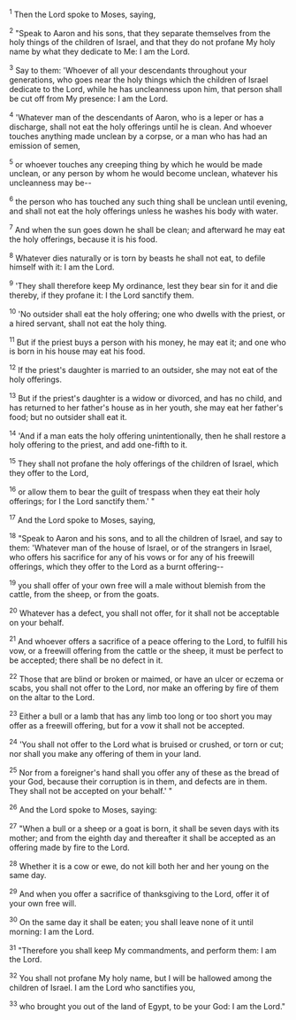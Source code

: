 <sup>1</sup> 
Then the Lord spoke to Moses, saying, 

<sup>2</sup> 
"Speak to Aaron and his sons, that they separate themselves from the holy things of the children of Israel, and that they do not profane My holy name by what they dedicate to Me: I am the Lord. 

<sup>3</sup> 
Say to them: 'Whoever of all your descendants throughout your generations, who goes near the holy things which the children of Israel dedicate to the Lord, while he has uncleanness upon him, that person shall be cut off from My presence: I am the Lord. 

<sup>4</sup> 
'Whatever man of the descendants of Aaron, who is a leper or has a discharge, shall not eat the holy offerings until he is clean. And whoever touches anything made unclean by a corpse, or a man who has had an emission of semen, 

<sup>5</sup> 
or whoever touches any creeping thing by which he would be made unclean, or any person by whom he would become unclean, whatever his uncleanness may be-- 

<sup>6</sup> 
the person who has touched any such thing shall be unclean until evening, and shall not eat the holy offerings unless he washes his body with water. 

<sup>7</sup> 
And when the sun goes down he shall be clean; and afterward he may eat the holy offerings, because it is his food. 

<sup>8</sup> 
Whatever dies naturally or is torn by beasts he shall not eat, to defile himself with it: I am the Lord. 

<sup>9</sup> 
'They shall therefore keep My ordinance, lest they bear sin for it and die thereby, if they profane it: I the Lord sanctify them. 

<sup>10</sup> 
'No outsider shall eat the holy offering; one who dwells with the priest, or a hired servant, shall not eat the holy thing. 

<sup>11</sup> 
But if the priest buys a person with his money, he may eat it; and one who is born in his house may eat his food. 

<sup>12</sup> 
If the priest's daughter is married to an outsider, she may not eat of the holy offerings. 

<sup>13</sup> 
But if the priest's daughter is a widow or divorced, and has no child, and has returned to her father's house as in her youth, she may eat her father's food; but no outsider shall eat it. 

<sup>14</sup> 
'And if a man eats the holy offering unintentionally, then he shall restore a holy offering to the priest, and add one-fifth to it. 

<sup>15</sup> 
They shall not profane the holy offerings of the children of Israel, which they offer to the Lord, 

<sup>16</sup> 
or allow them to bear the guilt of trespass when they eat their holy offerings; for I the Lord sanctify them.' " 

<sup>17</sup> 
And the Lord spoke to Moses, saying, 

<sup>18</sup> 
"Speak to Aaron and his sons, and to all the children of Israel, and say to them: 'Whatever man of the house of Israel, or of the strangers in Israel, who offers his sacrifice for any of his vows or for any of his freewill offerings, which they offer to the Lord as a burnt offering-- 

<sup>19</sup> 
you shall offer of your own free will a male without blemish from the cattle, from the sheep, or from the goats. 

<sup>20</sup> 
Whatever has a defect, you shall not offer, for it shall not be acceptable on your behalf. 

<sup>21</sup> 
And whoever offers a sacrifice of a peace offering to the Lord, to fulfill his vow, or a freewill offering from the cattle or the sheep, it must be perfect to be accepted; there shall be no defect in it. 

<sup>22</sup> 
Those that are blind or broken or maimed, or have an ulcer or eczema or scabs, you shall not offer to the Lord, nor make an offering by fire of them on the altar to the Lord. 

<sup>23</sup> 
Either a bull or a lamb that has any limb too long or too short you may offer as a freewill offering, but for a vow it shall not be accepted. 

<sup>24</sup> 
'You shall not offer to the Lord what is bruised or crushed, or torn or cut; nor shall you make any offering of them in your land. 

<sup>25</sup> 
Nor from a foreigner's hand shall you offer any of these as the bread of your God, because their corruption is in them, and defects are in them. They shall not be accepted on your behalf.' " 

<sup>26</sup> 
And the Lord spoke to Moses, saying: 

<sup>27</sup> 
"When a bull or a sheep or a goat is born, it shall be seven days with its mother; and from the eighth day and thereafter it shall be accepted as an offering made by fire to the Lord. 

<sup>28</sup> 
Whether it is a cow or ewe, do not kill both her and her young on the same day. 

<sup>29</sup> 
And when you offer a sacrifice of thanksgiving to the Lord, offer it of your own free will. 

<sup>30</sup> 
On the same day it shall be eaten; you shall leave none of it until morning: I am the Lord. 

<sup>31</sup> 
"Therefore you shall keep My commandments, and perform them: I am the Lord. 

<sup>32</sup> 
You shall not profane My holy name, but I will be hallowed among the children of Israel. I am the Lord who sanctifies you, 

<sup>33</sup> 
who brought you out of the land of Egypt, to be your God: I am the Lord."